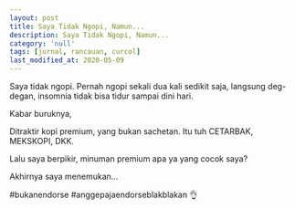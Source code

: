 ```yaml
---
layout: post
title: Saya Tidak Ngopi, Namun...
description: Saya Tidak Ngopi, Namun...
category: 'null'
tags: [jurnal, rancauan, curcol]
last_modified_at: 2020-05-09
---
```


Saya tidak ngopi. Pernah ngopi sekali dua kali sedikit saja, langsung deg-degan, insomnia tidak bisa tidur sampai dini hari.

Kabar buruknya,

Ditraktir kopi premium, yang bukan sachetan. Itu tuh CETARBAK, MEKSKOPI, DKK.

Lalu saya berpikir, minuman premium apa ya yang cocok saya?

Akhirnya saya menemukan...

#bukanendorse #anggepajaendorseblakblakan 👌
